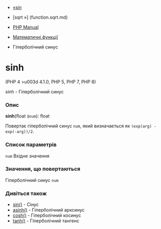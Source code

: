 - [«sin](function.sin.md)
- [sqrt »] (function.sqrt.md)

- [PHP Manual](index.md)
- [Математичні функції](ref.math.md)
- Гіперболічний синус

# sinh

(PHP 4 \>u003d 4.1.0, PHP 5, PHP 7, PHP 8)

sinh - Гіперболічний синус

### Опис

**sinh**(float `$num`): float

Повертає гіперболічний синус `num`, який визначається як
`(exp(arg) - exp(-arg))/2`.

### Список параметрів

`num`
Вхідне значення

### Значення, що повертаються

Гіперболічний синус `num`

### Дивіться також

- [sin()](function.sin.md) - Сінус
- [asinh()](function.asinh.md) - Гіперболічний арксинус
- [cosh()](function.cosh.md) - Гіперболічний косинус
- [tanh()](function.tanh.md) - Гіперболічний тангенс
